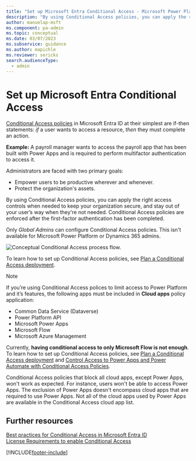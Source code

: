 ```yaml
---
title: "Set up Microsoft Entra Conditional Access - Microsoft Power Platform | MicrosoftDocs"
description: "By using Conditional Access policies, you can apply the right access controls when needed to keep your organization secure and stay out of your user’s way when not needed."
author: manuelap-msft
ms.component: pa-admin
ms.topic: conceptual
ms.date: 03/07/2023
ms.subservice: guidance
ms.author: mapichle
ms.reviewer: sericks
search.audienceType: 
  - admin
---
```

# Set up Microsoft Entra Conditional Access

[Conditional Access policies](/azure/active-directory/conditional-access/) in Microsoft Entra ID at their simplest are if-then statements: *if* a user wants to access a resource, *then* they must complete an action.

**Example:** A payroll manager wants to access the payroll app that has been built with Power Apps and is required to perform multifactor authentication to access it.

Administrators are faced with two primary goals:

- Empower users to be productive wherever and whenever.
- Protect the organization's assets.

By using Conditional Access policies, you can apply the right access controls when needed to keep your organization secure, and stay out of your user’s way when they're not needed. Conditional Access policies are enforced after the first-factor authentication has been completed.

Only *Global Admins* can configure Conditional Access policies. This isn't available for Microsoft Power Platform or Dynamics 365 admins.

![Conceptual Conditional Access process flow.](media/conditional-access.png "Conceptual Conditional Access process flow")

To learn how to set up Conditional Access policies, see [Plan a Conditional Access deployment](/azure/active-directory/conditional-access/plan-conditional-access).

> [!NOTE]
> If you’re using Conditional Access polices to limit access to Power Platform and it’s features, the following apps must be included in **Cloud apps** policy application:
> 
> - Common Data Service (Dataverse)
> - Power Platform API
> - Microsoft Power Apps
> - Microsoft Flow
> - Microsoft Azure Management
> 
> Currently, **having conditional access to only Microsoft Flow is not enough**. To learn how to set up Conditional Access policies, see [Plan a Conditional Access deployment](/azure/active-directory/conditional-access/plan-conditional-access) and [Control Access to Power Apps and Power Automate with Conditional Access Policies](https://devblogs.microsoft.com/premier-developer/control-access-to-power-apps-and-power-automate-with-azure-ad-conditional-access-policies/#:~:text=Control%20Access%20to%20Power%20Apps%20and%20Power%20Automate,a%20Conditional%20Access%20Policy.%20...%204%20Summary.%20).
> 
> Conditional Access policies that block all cloud apps, except Power Apps, won't work as expected. For instance, users won't be able to access Power Apps. The exclusion of Power Apps doesn't encompass cloud apps that are required to use Power Apps. Not all of the cloud apps used by Power Apps are available in the Conditional Access cloud app list. 

## Further resources

[Best practices for Conditional Access in Microsoft Entra ID](/azure/active-directory/conditional-access/best-practices)<br>
[License Requirements to enable Conditional Access](/azure/active-directory/conditional-access/overview#license-requirements)



[!INCLUDE[footer-include](../../includes/footer-banner.md)]